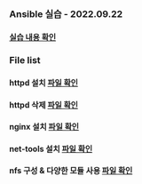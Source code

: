 ### Ansible 실습 - 2022.09.22

#### [실습 내용 확인](https://velog.io/@lijahong/0%EB%B6%80%ED%84%B0-%EC%8B%9C%EC%9E%91%ED%95%98%EB%8A%94-ANSIBLE-%EA%B3%B5%EB%B6%80-Playbook-%EC%8B%A4%EC%8A%B5)

### File list

#### httpd 설치 [ 파일 확인 ](https://github.com/lijahong/Ansible_Training/blob/main/httpd.yaml)

#### httpd 삭제 [ 파일 확인 ](https://github.com/lijahong/Ansible_Training/blob/main/delete_httpd.yaml)

#### nginx 설치 [ 파일 확인 ](https://github.com/lijahong/Ansible_Training/blob/main/nginx.yaml)

#### net-tools 설치 [ 파일 확인 ](https://github.com/lijahong/Ansible_Training/blob/main/nettool.yaml)

#### nfs 구성 & 다양한 모듈 사용 [ 파일 확인 ](https://github.com/lijahong/Ansible_Training/blob/main/nfs_setup.yaml)
